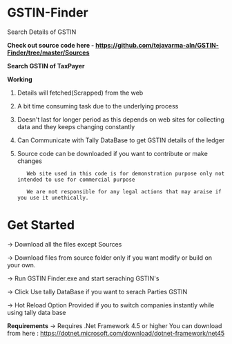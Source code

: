 # GSTIN-Finder
Search Details of GSTIN

**Check out source code here - https://github.com/tejavarma-aln/GSTIN-Finder/tree/master/Sources**

**Search GSTIN of TaxPayer**

**Working**

1) Details will fetched(Scrapped) from the web

2) A bit time consuming task due to the underlying process 

3) Doesn't last for longer period as this depends on web sites for collecting data and they keeps changing constantly

4) Can Communicate with Tally DataBase to get GSTIN details of the ledger

5) Source code can be downloaded if you want to contribute or make changes

          Web site used in this code is for demonstration purpose only not intended to use for commercial purpose
          
          We are not responsible for any legal actions that may araise if you use it unethically.


# Get Started

-> Download all the files except Sources

-> Download files from source folder only if you want modify or build on your own.

-> Run GSTIN Finder.exe and start seraching GSTIN's

-> Click Use tally DataBase if you want to serach Parties GSTIN

-> Hot Reload Option Provided if you to switch companies instantly while using tally data base


**Requirements**
-> Requires .Net Framework 4.5 or higher
    You can download from here : https://dotnet.microsoft.com/download/dotnet-framework/net45


